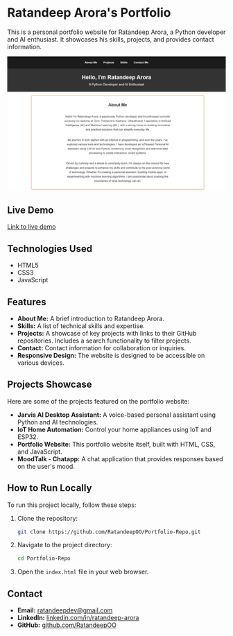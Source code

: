 # Ratandeep Arora's Portfolio

This is a personal portfolio website for Ratandeep Arora, a Python developer and AI enthusiast. It showcases his skills, projects, and provides contact information.

![Portfolio Screenshot](portfolio.png)

## Live Demo

[Link to live demo](https://ratandeepoo.github.io/Portfolio-Repo/)

## Technologies Used

*   HTML5
*   CSS3
*   JavaScript

## Features

*   **About Me:** A brief introduction to Ratandeep Arora.
*   **Skills:** A list of technical skills and expertise.
*   **Projects:** A showcase of key projects with links to their GitHub repositories. Includes a search functionality to filter projects.
*   **Contact:** Contact information for collaboration or inquiries.
*   **Responsive Design:** The website is designed to be accessible on various devices.

## Projects Showcase

Here are some of the projects featured on the portfolio website:

*   **Jarvis AI Desktop Assistant:** A voice-based personal assistant using Python and AI technologies.
*   **IoT Home Automation:** Control your home appliances using IoT and ESP32.
*   **Portfolio Website:** This portfolio website itself, built with HTML, CSS, and JavaScript.
*   **MoodTalk - Chatapp:** A chat application that provides responses based on the user's mood.

## How to Run Locally

To run this project locally, follow these steps:

1.  Clone the repository:
    ```bash
    git clone https://github.com/RatandeepOO/Portfolio-Repo.git
    ```
2.  Navigate to the project directory:
    ```bash
    cd Portfolio-Repo
    ```
3.  Open the `index.html` file in your web browser.

## Contact

*   **Email:** [ratandeepdev@gmail.com](mailto:ratandeepdev@gmail.com)
*   **LinkedIn:** [linkedin.com/in/ratandeep-arora](https://www.linkedin.com/in/ratandeep-arora-7a854a299/)
*   **GitHub:** [github.com/RatandeepOO](https://github.com/RatandeepOO)

